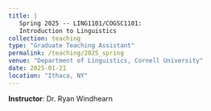 ```yaml
---
title: |
   Spring 2025 -- LING1101/COGSC1101:   
   Introduction to Linguistics 
collection: teaching
type: "Graduate Teaching Assistant"
permalink: /teaching/2025_spring
venue: "Department of Linguistics, Cornell University"
date: 2025-01-21
location: "Ithaca, NY"
---
```


**Instructor**: Dr. Ryan Windhearn

